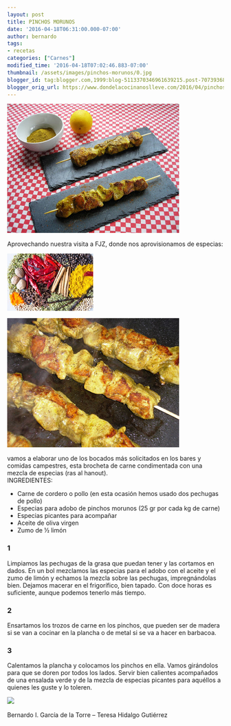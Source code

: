 ```yaml
---
layout: post
title: PINCHOS MORUNOS
date: '2016-04-18T06:31:00.000-07:00'
author: bernardo
tags:
- recetas
categories: ["Carnes"]
modified_time: '2016-04-18T07:02:46.883-07:00'
thumbnail: /assets/images/pinchos-morunos/0.jpg
blogger_id: tag:blogger.com,1999:blog-5113370346961639215.post-7073936811280725816
blogger_orig_url: https://www.dondelacocinanoslleve.com/2016/04/pinchos-morunos.html
---
```


![](/assets/images/pinchos-morunos/0.jpg)

  
Aprovechando nuestra visita a FJZ, donde nos aprovisionamos de especias:  
  

![](/assets/images/pinchos-morunos/1.jpg)

![](/assets/images/pinchos-morunos/2.jpg)

  
vamos a elaborar uno de los bocados más solicitados en los bares y comidas campestres, esta brocheta de carne condimentada con una mezcla de especias (ras al hanout).  
INGREDIENTES:
* Carne de cordero o pollo (en esta ocasión hemos usado dos pechugas de pollo)
* Especias para adobo de pinchos morunos (25 gr por cada kg de carne)
* Especias picantes para acompañar
* Aceite de oliva virgen
* Zumo de ½ limón  

### 1

Limpiamos las pechugas de la grasa que puedan tener y las cortamos en dados. En un bol mezclamos las especias para el adobo con el aceite y el zumo de limón y echamos la mezcla sobre las pechugas, impregnándolas bien. Dejamos macerar en el frigorífico, bien tapado. Con doce horas es suficiente, aunque podemos tenerlo más tiempo.  

### 2

Ensartamos los trozos de carne en los pinchos, que pueden ser de madera si se van a cocinar en la plancha o de metal si se va a hacer en barbacoa.  

### 3

Calentamos la plancha y colocamos los pinchos en ella. Vamos girándolos para que se doren por todos los lados. Servir bien calientes acompañados de una ensalada verde y de la mezcla de especias picantes para aquéllos a quienes les guste y lo toleren.  

![](/assets/images/pinchos-morunos/3.jpg)

  
  
Bernardo I. García de la Torre – Teresa Hidalgo Gutiérrez
